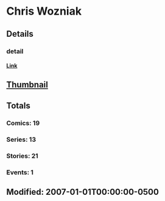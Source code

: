 # Chris  Wozniak 
## Details
### detail
#### [Link](http://marvel.com/comics/creators/3648/chris_wozniak?utm_campaign=apiRef&utm_source=225578a89fc76f3d20fbffda5d17a88d)
## [Thumbnail](http://i.annihil.us/u/prod/marvel/i/mg/6/20/4bc32354656bd.jpg)
## Totals
### Comics: 19
### Series: 13
### Stories: 21
### Events: 1
## Modified: 2007-01-01T00:00:00-0500